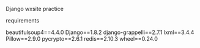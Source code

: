 Django wxsite practice

requirements

beautifulsoup4==4.4.0
Django==1.8.2
django-grappelli==2.7.1
lxml==3.4.4
Pillow==2.9.0
pycrypto==2.6.1
redis==2.10.3
wheel==0.24.0